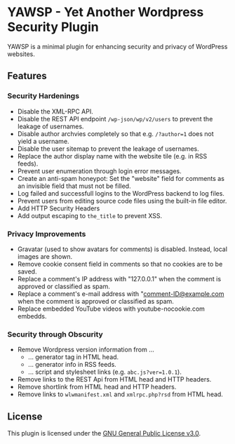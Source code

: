 # YAWSP - Yet Another Wordpress Security Plugin

YAWSP is a minimal plugin for enhancing security and privacy of WordPress websites.

## Features

### Security Hardenings
* Disable the XML-RPC API.
* Disable the REST API endpoint `/wp-json/wp/v2/users` to prevent the leakage of usernames.
* Disable author archvies completely so that e.g. `/?author=1` does not yield a username.
* Disable the user sitemap to prevent the leakage of usernames.
* Replace the author display name with the website tile (e.g. in RSS feeds).
* Prevent user enumeration through login error messages.
* Create an anti-spam honeypot: Set the "website" field for comments as an invisible field that must not be filled.
* Log failed and successfull logins to the WordPress backend to log files.
* Prevent users from editing source code files using the built-in file editor.
* Add HTTP Security Headers
* Add output escaping to `the_title` to prevent XSS.

### Privacy Improvements
* Gravatar (used to show avatars for comments) is disabled. Instead, local images are shown.
* Remove cookie consent field in comments so that no cookies are to be saved.
* Replace a comment's IP address with "127.0.0.1" when the comment is approved or classified as spam.
* Replace a comment's e-mail address with "comment-ID@example.com when the comment is approved or classified as spam.
* Replace embedded YouTube videos with youtube-nocookie.com embedds.

### Security through Obscurity
* Remove Wordpress version information from ...
	* ... generator tag in HTML head.
	* ... generator info in RSS feeds.
	* ... script and stylesheet links (e.g. `abc.js?ver=1.0.1`).
* Remove links to the REST Api from HTML head and HTTP headers.
* Remove shortlink from HTML head and HTTP headers.
* Remove links to `wlwmanifest.xml` and `xmlrpc.php?rsd` from HTML head.

## License
This plugin is licensed under the [GNU General Public License v3.0](https://www.gnu.org/licenses/gpl-3.0).

